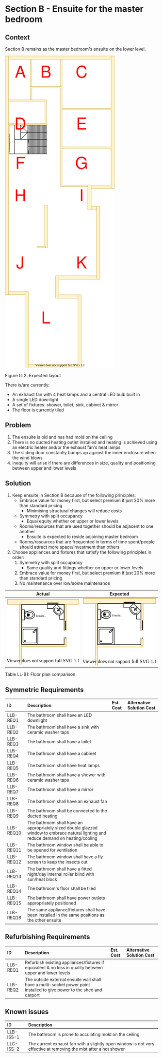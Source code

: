 # Section B - Ensuite for the master bedroom

## Context

Section B remains as the master bedroom's ensuite on the lower level.

![TO-BE lower-level diagram](Lower-Level-TO-BE-sections.svg)

Figure LL2: Expected layout

There is/are currently:
* An exhaust fan with 4 heat lamps and a central LED bulb built in
* A single LED downlight  
* A set of fixtures: shower, toilet, sink, cabinet & mirror
* The floor is currently tiled  


## Problem

1. The ensuite is old and has had mold on the ceiling
2. There is no ducted heating outlet installed and heating is achieved using an electric heater and/or the exhaust fan's heat lamps
3. The sliding door constantly bumps up against the inner enclosure when the wind blows
4. Inequity will arise if there are differences in size, quality and positioning between upper and lower levels


## Solution

1. Keep ensuite in Section B because of the following principles:
    * Embrace value for money first, but select premium if just 20% more than standard pricing
        - Minimising structural changes will reduce costs
    * Symmetry with split occupancy
        - Equal equity whether on upper or lower levels
    * Rooms/resources that are used together should be adjacent to one another
        - Ensuite is expected to reside adjoining master bedroom
    * Rooms/resources that are frequented in terms of time spent/people should attract more space/investment than others
2. Choose appliances and fixtures that satisfy the following principles in order:
    1. Symmetry with split occupancy 
        - Same quality and fittings whether on upper or lower levels 
    2. Embrace value for money first, but select premium if just 20% more than standard pricing
    3. No maintenance over low/some maintenance

|Actual|Expected|
|:---:|:---:|
|![AS-IS lower-level section B diagram](Lower-Level-AS-IS-section-B.svg)|![TO-BE lower-level section B diagram](Lower-Level-TO-BE-section-B.svg)|

Table LL-B1: Floor plan comparison


## Symmetric Requirements

|ID|Description|Est. Cost|Alternative Solution Cost|
|:---|:---|:---|:---|
|LLB-REQ1|The bathroom shall have an LED downlight|||
|LLB-REQ2|The bathroom shall have a sink with ceramic washer taps|||
|LLB-REQ3|The bathroom shall have a toilet|||
|LLB-REQ4|The bathroom shall have a cabinet|||
|LLB-REQ5|The bathroom shall have heat lamps|||
|LLB-REQ6|The bathroom shall have a shower with ceramic washer taps|||
|LLB-REQ7|The bathroom shall have a mirror|||
|LLB-REQ8|The bathroom shall have an exhaust fan|||
|LLB-REQ9|The bathroom shall be connected to the ducted heating|||
|LLB-REQ10|The bathroom shall have an appropriately sized double glazzed window to embrace natural lighting and reduce demand on heating/cooling|||
|LLB-REQ11|The bathroom window shall be able to be opened for ventilation|||
|LLB-REQ12|The bathroom window shall have a fly screen to keep the insects out|||
|LLB-REQ13|The bathroom shall have a fitted night/day internal roller blind with sun/heat block|||
|LLB-REQ14|The bathroom's floor shall be tiled|||
|LLB-REQ15|The bathroom shall have power outlets appropriately positioned|||
|LLB-REQ16|The same appliance/fixtures shall have been installed in the same positions as the other ensuite|||


## Refurbishing Requirements

|ID|Description|Est. Cost|Alternative Solution Cost|
|:---|:---|:---|:---|
|LLB-REQ1|Refurbish existing appliances/fixtures if equivalent & no loss in quality between upper and lower levels|||
|LLB-REQ2|The outside external ensuite wall shall have a multi-socket power point installed to give power to the shed and carport|||


## Known issues

|ID|Description|
|:---|:---|
|LLB-ISS-1|The bathroom is prone to acculating mold on the ceiling||
|LLC-ISS-2|The current exhaust fan with a slightly open window is not very effective at removing the mist after a hot shower||

